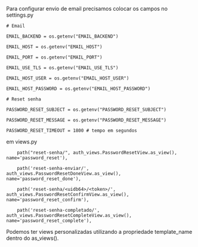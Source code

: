 Para configurar envio de email precisamos colocar os campos no settings.py

```
# Email

EMAIL_BACKEND = os.getenv("EMAIL_BACKEND")

EMAIL_HOST = os.getenv("EMAIL_HOST")

EMAIL_PORT = os.getenv("EMAIL_PORT")

EMAIL_USE_TLS = os.getenv("EMAIL_USE_TLS")

EMAIL_HOST_USER = os.getenv("EMAIL_HOST_USER")

EMAIL_HOST_PASSWORD = os.getenv("EMAIL_HOST_PASSWORD")
```

```
# Reset senha

PASSWORD_RESET_SUBJECT = os.getenv("PASSWORD_RESET_SUBJECT")

PASSWORD_RESET_MESSAGE = os.getenv("PASSWORD_RESET_MESSAGE")

PASSWORD_RESET_TIMEOUT = 1800 # tempo em segundos
```

em views.py

```
    path("reset-senha/", auth_views.PasswordResetView.as_view(), name='password_reset'),

    path('reset-senha-enviar/', auth_views.PasswordResetDoneView.as_view(), name='password_reset_done'),

    path('reset-senha/<uidb64>/<token>/', auth_views.PasswordResetConfirmView.as_view(), name='password_reset_confirm'),

    path('reset-senha-completado/', auth_views.PasswordResetCompleteView.as_view(), name='password_reset_complete'),
```

Podemos ter views personalizadas utilizando a propriedade template_name dentro do as_views().